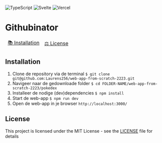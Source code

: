 ![TypeScript](https://img.shields.io/badge/typescript-%23007ACC.svg?style=for-the-badge&logo=typescript&logoColor=white)
![Svelte](https://img.shields.io/badge/svelte-%23f1413d.svg?style=for-the-badge&logo=svelte&logoColor=white)
![Vercel](https://img.shields.io/badge/vercel-%23000000.svg?style=for-the-badge&logo=vercel&logoColor=white)

# Githubinator

<table align="center"><thead><tr>
	<td><a href="#installation">📚 Installation</a></td>
	<td><a href="#license">⚖ License</a></td>
</tr></thead></table>


## Installation
1. Clone de repository via de terminal
```$ git clone git@github.com:Laurens256/web-app-from-scratch-2223.git```
2. Navigeer naar de gedownloade folder
```$ cd FOLDER-NAME/web-app-from-scratch-2223/pokedex```
3. Installeer de nodige (dev)dependencies
```$ npm install```
4. Start de web-app
```$ npm run dev```
5. Open de web-app in je browser
```http://localhost:3000/```

## License
This project is licensed under the MIT License - see the [LICENSE](LICENSE) file for details

